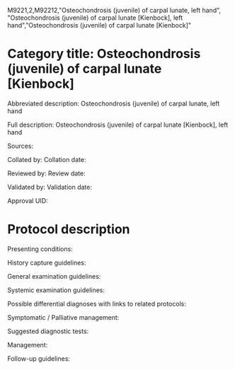 M9221,2,M92212,"Osteochondrosis (juvenile) of carpal lunate, left hand", "Osteochondrosis (juvenile) of carpal lunate [Kienbock], left hand","Osteochondrosis (juvenile) of carpal lunate [Kienbock]"
# Category title: Osteochondrosis (juvenile) of carpal lunate [Kienbock]

Abbreviated description: Osteochondrosis (juvenile) of carpal lunate, left hand

Full description: Osteochondrosis (juvenile) of carpal lunate [Kienbock], left hand

Sources:

Collated by:
Collation date:

Reviewed by:
Review date:

Validated by:
Validation date:

Approval UID:

# Protocol description

Presenting conditions:

History capture guidelines:

General examination guidelines:

Systemic examination guidelines:

Possible differential diagnoses with links to related protocols:

Symptomatic / Palliative management:

Suggested diagnostic tests:

Management:

Follow-up guidelines:

